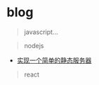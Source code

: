 # blog

> javascript...

> nodejs

- [实现一个简单的静态服务器](https://github.com/JianShaw/blog/issues/1)

> react
